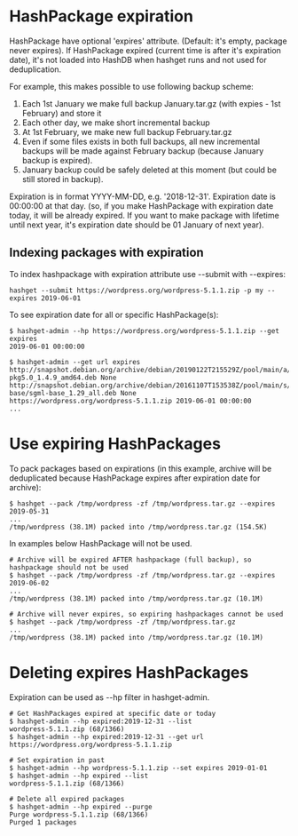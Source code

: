 # HashPackage expiration

HashPackage have optional 'expires' attribute. (Default: it's empty, package never expires).
If HashPackage expired (current time is after it's expiration date), it's not loaded into HashDB when hashget runs and not used for deduplication.

For example, this makes possible to use following backup scheme:
1. Each 1st January we make full backup January.tar.gz (with expies - 1st February) and store it
2. Each other day, we make short incremental backup
3. At 1st February, we make new full backup February.tar.gz
5. Even if some files exists in both full backups, all new incremental backups will be made against February backup (because January backup is expired).
6. January backup could be safely deleted at this moment (but could be still stored in backup).

Expiration is in format YYYY-MM-DD, e.g. '2018-12-31'. Expiration date is 00:00:00 at that day. (so, if you make HashPackage with expiration date today, it will be already expired. If you want to make package with lifetime until next year, it's expiration date should be 01 January of next year).

## Indexing packages with expiration
To index hashpackage with expiration attribute use --submit with --expires:
```shell
hashget --submit https://wordpress.org/wordpress-5.1.1.zip -p my --expires 2019-06-01
```

To see expiration date for all or specific HashPackage(s):
```shell
$ hashget-admin --hp https://wordpress.org/wordpress-5.1.1.zip --get expires
2019-06-01 00:00:00

$ hashget-admin --get url expires
http://snapshot.debian.org/archive/debian/20190122T215529Z/pool/main/a/apt/libapt-pkg5.0_1.4.9_amd64.deb None
http://snapshot.debian.org/archive/debian/20161107T153538Z/pool/main/s/sgml-base/sgml-base_1.29_all.deb None
https://wordpress.org/wordpress-5.1.1.zip 2019-06-01 00:00:00
...
```

# Use expiring HashPackages
To pack packages based on expirations (in this example, archive will be deduplicated because HashPackage expires after expiration date for archive):
```shell
$ hashget --pack /tmp/wordpress -zf /tmp/wordpress.tar.gz --expires 2019-05-31
...
/tmp/wordpress (38.1M) packed into /tmp/wordpress.tar.gz (154.5K)
```

In examples below HashPackage will not be used.
```shell
# Archive will be expired AFTER hashpackage (full backup), so hashpackage should not be used
$ hashget --pack /tmp/wordpress -zf /tmp/wordpress.tar.gz --expires 2019-06-02
...
/tmp/wordpress (38.1M) packed into /tmp/wordpress.tar.gz (10.1M)

# Archive will never expires, so expiring hashpackages cannot be used 
$ hashget --pack /tmp/wordpress -zf /tmp/wordpress.tar.gz                     
...
/tmp/wordpress (38.1M) packed into /tmp/wordpress.tar.gz (10.1M)

```

# Deleting expires HashPackages
Expiration can be used as --hp filter in hashget-admin.

```shell
# Get HashPackages expired at specific date or today
$ hashget-admin --hp expired:2019-12-31 --list
wordpress-5.1.1.zip (68/1366)
$ hashget-admin --hp expired:2019-12-31 --get url
https://wordpress.org/wordpress-5.1.1.zip

# Set expiration in past
$ hashget-admin --hp wordpress-5.1.1.zip --set expires 2019-01-01
$ hashget-admin --hp expired --list
wordpress-5.1.1.zip (68/1366)

# Delete all expired packages
$ hashget-admin --hp expired --purge
Purge wordpress-5.1.1.zip (68/1366)
Purged 1 packages
```
